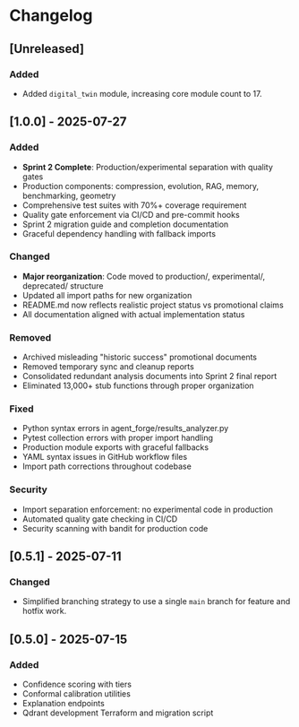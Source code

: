# Changelog

## [Unreleased]
### Added
- Added `digital_twin` module, increasing core module count to 17.

## [1.0.0] - 2025-07-27
### Added
- **Sprint 2 Complete**: Production/experimental separation with quality gates
- Production components: compression, evolution, RAG, memory, benchmarking, geometry
- Comprehensive test suites with 70%+ coverage requirement
- Quality gate enforcement via CI/CD and pre-commit hooks
- Sprint 2 migration guide and completion documentation
- Graceful dependency handling with fallback imports

### Changed
- **Major reorganization**: Code moved to production/, experimental/, deprecated/ structure
- Updated all import paths for new organization
- README.md now reflects realistic project status vs promotional claims
- All documentation aligned with actual implementation status

### Removed
- Archived misleading "historic success" promotional documents
- Removed temporary sync and cleanup reports
- Consolidated redundant analysis documents into Sprint 2 final report
- Eliminated 13,000+ stub functions through proper organization

### Fixed
- Python syntax errors in agent_forge/results_analyzer.py
- Pytest collection errors with proper import handling
- Production module exports with graceful fallbacks
- YAML syntax issues in GitHub workflow files
- Import path corrections throughout codebase

### Security
- Import separation enforcement: no experimental code in production
- Automated quality gate checking in CI/CD
- Security scanning with bandit for production code

## [0.5.1] - 2025-07-11
### Changed
- Simplified branching strategy to use a single `main` branch for feature and hotfix work.

## [0.5.0] - 2025-07-15
### Added
- Confidence scoring with tiers
- Conformal calibration utilities
- Explanation endpoints
- Qdrant development Terraform and migration script
